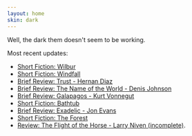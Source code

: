 ```yaml
---
layout: home
skin: dark
---
```


Well, the dark them doesn't seem to be working.

Most recent updates: 

- [Short Fiction: Wilbur](fiction_short/wilbur.md)
- [Short Fiction: Windfall](fiction_short/windfall.md)
- [Brief Review: Trust - Hernan Diaz](brief_reviews/trust.md)
- [Brief Review: The Name of the World - Denis Johnson](brief_reviews/the_name_of_the_world.md)
- [Brief Review: Galapagos - Kurt Vonnegut](brief_reviews/galapagos.md)
- [Short Fiction: Bathtub](fiction_short/bathtub.md)
- [Brief Review: Exadelic - Jon Evans](brief_reviews/exadelic.md)
- [Short Fiction: The Forest](fiction_short/the_forest.md)
- [Review: The Flight of the Horse - Larry Niven (incomplete)](reviews/the_flight_of_the_horse.md).
